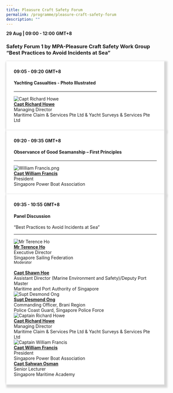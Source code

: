 ```yaml
---
title: Pleasure Craft Safety Forum
permalink: /programme/pleasure-craft-safety-forum
description: ""
---
```

<div><strong>29 Aug | 09:00 - 12:00</strong>&nbsp;<strong>GMT+8</strong>
<h3>Safety Forum 1 by MPA-Pleasure Craft Safety Work Group &ldquo;Best Practices to Avoid Incidents at Sea&rdquo;</h3>
</div>
<section>
<div class="bp-container is-fluid">
<div class="row">
<div class="col is-full">
<div class="row">
<div class="col is-12">
<div class="border bg-light h-100 position-relative">
<div class="p-4">
<div class="programme-time"><strong>09:05 - 09:20</strong>&nbsp;<strong>GMT+8</strong></div>
<h4 class="programme-title">Yachting Casualties - Photo Illustrated</h4>
<hr class="my-3 border-primary" />
<div class="speakers px-2">
<div class="row">
<div class="col is-6 prog-speaker">
<div class="row">
<div class="col is-4"><img class="speaker-image mb-4" src="/images/Speakers/Capt Richard Howe.png" alt="Capt Richard Howe" /></div>
<div class="col is-8">
<div class="speaker-name text-ellipsis"><a class="speaker-name text-ellipsis" href="/speakers/captain-richard-howe" rel="noopener"><strong>Capt Richard Howe</strong></a></div>
<div class="text-ellipsis speaker-position">Managing Director</div>
<div class="text-ellipsis speaker-company">Maritime Claim &amp; Services Pte Ltd &amp; Yacht Surveys &amp; Services Pte Ltd</div>
</div>
</div>
</div>
</div>
</div>
</div>
</div>
</div>
</div>
</div>
</div>
</div>
</section>
<section>
<div class="bp-container is-fluid">
<div class="row">
<div class="col is-full">
<div class="row">
<div class="col is-12">
<div class="border bg-light h-100 position-relative">
<div class="p-4">
<div class="programme-time"><strong>09:20 - 09:35</strong>&nbsp;<strong>GMT+8</strong></div>
<h4 class="programme-title">Observance of Good Seamanship &ndash; First Principles</h4>
<!--<span style="text-decoration: underline;"> <a style="color: #993366; text-decoration: underline;" href="#">Download Slides</a> | <a style="color: #993366; text-decoration: underline;" href="#">Watch Presentation</a> </span>
<div class="programme-description readmore">&nbsp;</div>--><hr class="my-3 border-primary" />
<div class="speakers px-2">
<div class="row">
<div class="col is-6 prog-speaker">
<div class="row">
<div class="col is-4"><img class="speaker-image mb-4" src="/images/Speakers/wf1.png" alt="William Francis.png" /></div>
<div class="col is-8">
<div class="speaker-name text-ellipsis"><a class="speaker-name text-ellipsis" href="/speakers/captain-william-francis" rel="noopener"><strong>Capt William Francis</strong></a></div>
<div class="text-ellipsis speaker-position">President</div>
<div class="text-ellipsis speaker-company">Singapore Power Boat Association</div>
</div>
</div>
</div>
</div>
</div>
</div>
</div>
</div>
</div>
</div>
</div>
</div>
</section>
<section>
<div class="bp-container is-fluid">
<div class="row">
<div class="col is-full">
<div class="row">
<div class="col is-12">
<div class="border bg-light h-100 position-relative">
<div class="p-4">
<div class="programme-time"><strong>09:35 - 10:55</strong>&nbsp;<strong>GMT+8</strong></div>
<h4 class="programme-title">Panel Discussion</h4>
“Best Practices to Avoid Incidents at Sea”
<hr class="my-3 border-primary" />
<div class="speakers px-2">
<div class="row">
<div class="col is-6 prog-speaker">
<div class="row">
<div class="col is-4"><img class="speaker-image mb-4" src="/images/Speakers/Terence Ho.png" alt="Mr Terence Ho" /></div>
<div class="col is-8">
<div class="speaker-name text-ellipsis"><a class="speaker-name text-ellipsis" href="/speakers/mr-terence-ho" rel="noopener"><strong>Mr Terence Ho</strong></a></div>
<div class="text-ellipsis speaker-position">Executive Director</div>
<div class="text-ellipsis speaker-company">Singapore Sailing Federation</div>
<div class="speaker-role text-ellipsis text-muted"><small>Moderator</small></div>
</div>
</div>
</div>
<div class="col is-6 prog-speaker">&nbsp;</div>
</div>
<div class="row">
<div class="col is-6 prog-speaker">
<div class="row">
<div class="col is-4"><img class="speaker-image mb-4" src="/images/speakers/shawnhoe.png" alt="" /></div>
<div class="col is-8">
<div class="speaker-name text-ellipsis"><a class="speaker-name text-ellipsis" href="/speakers/captain-shawn-hoe" rel="noopener"><strong>Capt Shawn Hoe</strong></a></div>
<div class="text-ellipsis speaker-position">Assistant Director (Marine Environment and Safety)/Deputy Port Master</div>
<div class="text-ellipsis speaker-company">Maritime and Port Authority of Singapore</div>
</div>
</div>
</div>
<div class="col is-6 prog-speaker">
<div class="row">
<div class="col is-4"><img class="speaker-image mb-4" src="/images/Speakers/Desmond Ong.png" alt="Supt Desmond Ong" /></div>
<div class="col is-8">
<div class="speaker-name text-ellipsis"><a class="speaker-name text-ellipsis" href="/speakers/supt-desmond-ong" rel="noopener"><strong> Supt Desmond Ong</strong></a></div>
<div class="text-ellipsis speaker-position">Commanding Officer, Brani Region</div>
<div class="text-ellipsis speaker-company">Police Coast Guard, Singapore Police Force</div>
</div>
</div>
</div>
</div>
<div class="row">
<div class="col is-6 prog-speaker">
<div class="row">
<div class="col is-4"><img class="speaker-image mb-4" src="/images/Speakers/Capt Richard Howe.png" alt="Captain Richard Howe" /></div>
<div class="col is-8">
<div class="speaker-name text-ellipsis"><a class="speaker-name text-ellipsis" href="/speakers/captain-richard-howe" rel="noopener"><strong>Capt Richard Howe</strong></a></div>
<div class="text-ellipsis speaker-position">Managing Director</div>
<div class="text-ellipsis speaker-company">Maritime Claim &amp; Services Pte Ltd &amp; Yacht Surveys &amp; Services Pte Ltd</div>
</div>
</div>
</div>
<div class="col is-6 prog-speaker">
<div class="row">
<div class="col is-4"><img class="speaker-image mb-4" src="/images/Speakers/William%20Francis.png" alt="Captain William Francis" /></div>
<div class="col is-8">
<div class="speaker-name text-ellipsis"><a class="speaker-name text-ellipsis" href="/speakers/captain-william-francis" rel="noopener"><strong> Capt William Francis</strong></a></div>
<div class="text-ellipsis speaker-position">President</div>
<div class="text-ellipsis speaker-company">Singapore Power Boat Association</div>
</div>
</div>
</div>
</div>
<div class="row">
<div class="col is-6 prog-speaker">
<div class="row">
<div class="col is-4"><img class="speaker-image mb-4" src="/images/Speakers/sahwahosman.png" alt="" /></div>
<div class="col is-8">
<div class="speaker-name text-ellipsis"><a class="speaker-name text-ellipsis" href="/speakers/captain-sahwan-osman" rel="noopener"><strong> Capt Sahwan Osman</strong></a></div>
<div class="text-ellipsis speaker-position">Senior Lecturer</div>
<div class="text-ellipsis speaker-company">Singapore Maritime Academy</div>
</div>
</div>
</div>
</div>
</div>
</div>
</div>
</div>
</div>
</div>
</div>
</div>
</section>




<style type="text/css"> 
    .is-left{
      text-align: left;
    }
    .content h4{
      font-weight: 500; 
      color: #337B9A !important;
      margin-top: 1rem;
    }
    .bg-light {
      background-color: #fff !important;
      box-shadow: 5px 5px 5px 5px rgb(215 215 215), -5px 0 6px -4px rgb(215 215 215);
    }
    .p-4 {
      padding: 1.5rem!important;
    }
  .content a {text-decoration:none;}
	.content h3 { margin-top: 1rem;}
</style>